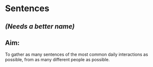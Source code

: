# Sentences
## *(Needs a better name)*

## Aim:
To gather as many sentences of the most common daily interactions as possible, from as many different people as possible. 
